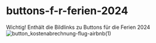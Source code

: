 # buttons-f-r-ferien-2024
Wichtig! Enthält die Bildlinks zu Buttons für die Ferien 2024
![button_kostenabrechnung-flug-airbnb(1)](https://github.com/maheini/buttons-f-r-ferien-2024/assets/65506676/d333f7ba-9129-4509-9325-fc5198b2aa85)
